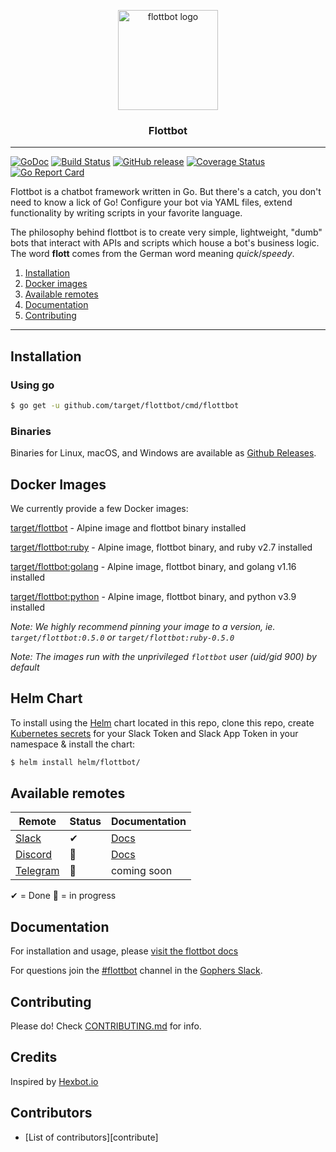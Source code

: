 <p align="center">
  <img alt="flottbot logo" src="https://i.imgur.com/P9NI00w.png" height="160" />

  <h3 align="center">Flottbot</h3>
</p>

---

[![GoDoc](https://godoc.org/github.com/target/flottbot?status.svg)](https://godoc.org/github.com/target/flottbot)
[![Build Status](https://github.com/target/flottbot/workflows/release/badge.svg)](https://github.com/target/flottbot/workflows/release)
[![GitHub release](https://img.shields.io/github/release/target/flottbot.svg)](https://github.com/target/flottbot/releases/latest)
[![Coverage Status](https://coveralls.io/repos/target/flottbot/badge.svg?branch=master)](https://coveralls.io/r/target/flottbot?branch=master)
[![Go Report Card](https://goreportcard.com/badge/github.com/target/flottbot)](https://goreportcard.com/report/github.com/target/flottbot)

Flottbot is a chatbot framework written in Go. But there's a catch, you don't need to know a lick of Go! Configure your bot via YAML files, extend functionality by writing scripts in your favorite language.

The philosophy behind flottbot is to create very simple, lightweight, "dumb" bots that interact with APIs and scripts which house a bot's business logic. The word **flott** comes from the German word meaning _quick_/_speedy_.

1. [Installation](#installation)
1. [Docker images](#docker-images)
1. [Available remotes](#available-remotes)
1. [Documentation](#documentation)
1. [Contributing](#contributing)

---

## Installation

### Using go

```sh
$ go get -u github.com/target/flottbot/cmd/flottbot
```

### Binaries

Binaries for Linux, macOS, and Windows are available as [Github Releases](https://github.com/target/flottbot/releases/latest).

## Docker Images

We currently provide a few Docker images:

[target/flottbot](https://hub.docker.com/r/target/flottbot) - Alpine image and flottbot binary installed

[target/flottbot:ruby](https://hub.docker.com/r/target/flottbot) - Alpine image, flottbot binary, and ruby v2.7 installed

[target/flottbot:golang](https://hub.docker.com/r/target/flottbot) - Alpine image, flottbot binary, and golang v1.16 installed

[target/flottbot:python](https://hub.docker.com/r/target/flottbot) - Alpine image, flottbot binary, and python v3.9 installed

_Note: We highly recommend pinning your image to a version, ie. `target/flottbot:0.5.0` or `target/flottbot:ruby-0.5.0`_

_Note: The images run with the unprivileged `flottbot` user (uid/gid 900) by default_

## Helm Chart

To install using the [Helm](https://helm.sh/) chart located in this repo, clone this repo, create [Kubernetes secrets](https://kubernetes.io/docs/concepts/configuration/secret/) for your Slack Token and Slack App Token in your namespace & install the chart:

```sh
$ helm install helm/flottbot/
```

## Available remotes

| Remote                            | Status | Documentation                                                  |
| --------------------------------- | ------ | -------------------------------------------------------------- |
| [Slack](https://slack.com)        | ✔      | [Docs](https://target.github.io/flottbot-docs/basics/slack/)   |
| [Discord](https://discordapp.com) | 🚧     | [Docs](https://target.github.io/flottbot-docs/basics/discord/) |
| [Telegram](https://telegram.org)  | 🚧     | coming soon                                                    |

✔ = Done 🚧 = in progress

## Documentation

For installation and usage, please [visit the flottbot docs](https://target.github.io/flottbot-docs/)

For questions join the [#flottbot](https://gophers.slack.com/messages/flottbot/) channel in the [Gophers Slack](https://invite.slack.golangbridge.org/).

## Contributing

Please do! Check [CONTRIBUTING.md](./.github/CONTRIBUTING.md) for info.

## Credits

Inspired by [Hexbot.io](https://github.com/mmcquillan/hex)

## Contributors

* [List of contributors][contribute]
